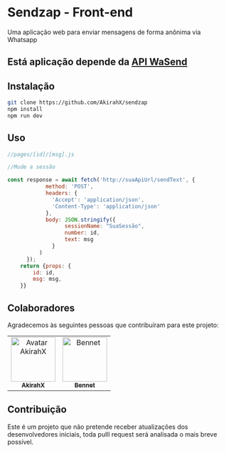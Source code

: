 # Sendzap - Front-end

Uma aplicação web para enviar mensagens de forma anônima via Whatsapp

## Está aplicação depende da [API WaSend](https://github.com/AkirahX/WppSend)
## Instalação



```bash
git clone https://github.com/AkirahX/sendzap
npm install
npm run dev
```

## Uso

```javascript
//pages/[id]/[msg].js

//Mude a sessão

const response = await fetch('http://suaApiUrl/sendText', {
            method: 'POST',
            headers: {
              'Accept': 'application/json',
              'Content-Type': 'application/json'
            },
            body: JSON.stringify({
                  sessionName: "SuaSessão", 
                  number: id,
                  text: msg
              }
          )
      });
    return {props: {
        id: id,
        msg: msg,
    }}
```
## Colaboradores
Agradecemos às seguintes pessoas que contribuíram para este projeto:

<table>
  <tr>
    <td align="center">
      <a href="#">
        <img src="https://avatars.githubusercontent.com/u/82380880?v=4" width="100px;" alt="Avatar AkirahX"/><br>
        <sub>
          <b>AkirahX</b>
        </sub>
      </a>
    </td>
    <td align="center">
      <a href="#">
        <img src="https://s2.glbimg.com/FUcw2usZfSTL6yCCGj3L3v3SpJ8=/smart/e.glbimg.com/og/ed/f/original/2019/04/25/zuckerberg_podcast.jpg" width="100px;" alt="Bennet"/><br>
        <sub>
          <b>Bennet</b>
        </sub>
      </a>
    </td>
  </tr>
</table>

## Contribuição

Este é um projeto que não pretende receber atualizações dos desenvolvedores iniciais, toda pulll request será analisada o mais breve possível.



